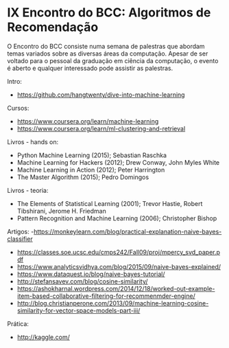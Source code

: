 # IX Encontro do BCC: Algoritmos de Recomendação 
O Encontro do BCC consiste numa semana de palestras que abordam temas variados sobre as diversas áreas da computação. Apesar de ser voltado para o pessoal da graduação em ciência da computação, o evento é aberto e qualquer interessado pode assistir as palestras.

Intro:
- https://github.com/hangtwenty/dive-into-machine-learning

Cursos:
- https://www.coursera.org/learn/machine-learning
- https://www.coursera.org/learn/ml-clustering-and-retrieval

Livros - hands on:
- Python Machine Learning (2015); Sebastian Raschka
- Machine Learning for Hackers (2012); Drew Conway, John Myles White
- Machine Learning in Action (2012); Peter Harrington
- The Master Algorithm (2015); Pedro Domingos

Livros - teoria:
- The Elements of Statistical Learning (2001); Trevor Hastie, Robert Tibshirani, Jerome H. Friedman
- Pattern Recognition and Machine Learning (2006); Christopher Bishop

Artigos:
-https://monkeylearn.com/blog/practical-explanation-naive-bayes-classifier
- https://classes.soe.ucsc.edu/cmps242/Fall09/proj/mpercy_svd_paper.pdf
- https://www.analyticsvidhya.com/blog/2015/09/naive-bayes-explained/
- https://www.dataquest.io/blog/naive-bayes-tutorial/
- http://stefansavev.com/blog/cosine-similarity/
- https://ashokharnal.wordpress.com/2014/12/18/worked-out-example-item-based-collaborative-filtering-for-recommenmder-engine/
- http://blog.christianperone.com/2013/09/machine-learning-cosine-similarity-for-vector-space-models-part-iii/

Prática:
- http://kaggle.com/